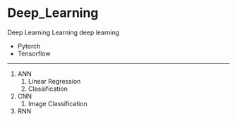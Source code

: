 # Deep_Learning
Deep Learning
Learning deep learning
* Pytorch
* Tensorflow
-------------------------------------------
1. ANN
   1. Linear Regression
   2. Classification
3. CNN
   1. Image Classification
5. RNN
